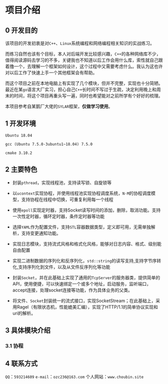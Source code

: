 <!--
 * @file: 
 * @brief: 
 * @author: Choupin
 * @email: 593214609@qq.com
 * @date: Do not edit
 * @LastEditTime: 2020-06-14 21:12:16
 * @LastEditors: Choupin
--> 
# 项目介绍

## 0 开发目的

该项目的开发初衷是对`C++`、`Linux`系统编程和网络编程相关知识的实战练习。

而练习自然也该有个目标，本人对后端开发比较感兴趣，`C++`的各种网络库不少，值得阅读源码去学习的不多，关键我也不知道以后工作会用什么库，索性就自己跟着撸一个，去理解一个框架如何设计，这个过程中又需要考虑什么。我认为这也许对以后工作了快速上手一个其他框架会有帮助。

而这个项目之前在本地电脑上有实现了几个模块，但并不完整，实现也十分简陋。最近在某`go`语言大厂实习，担心自己`C++`长时间不写过于生疏，决定利用晚上和周末的时间，将这个项目再重头写一遍，同时也希望能对之前所学有个好好的梳理。

本项目参考自某鹅厂大佬的`SYLAR`框架，**仅做学习使用**。

## 1 开发环境

`Ubuntu 18.04`

`gcc (Ubuntu 7.5.0-3ubuntu1~18.04) 7.5.0`

`cmake 3.10.2`

## 2 主要特色

- 封装`pthread`，实现线程池，支持读写锁、自旋锁等

- 以`ucontext`实现协程，并使用线程池实现协程调度系统，`N-M`的协程调度模型，支持协程在线程中切换，可重复利用每一个线程

- 使用`epoll`实现定时器，支持Socket读写时间的添加，删除，取消功能。支持一次性定时器，循环定时器，条件定时器等功能

- 选择`YAML`作为配置文件，支持`STL`容器数据类型，定义即可用，无需单独解析，支持变更通知功能。

- 实现日志模块，支持流式风格和格式化风格，能够对日志内容、格式、级别能自由配置

- 实现二进制数据的序列化和反序列化，`std::string`的读写支持,支持字节序转化,支持序列化到文件，以及从文件反序列化等功能

- 封装`Socket`，并在此基础上实现了通用的`TcpServer`的服务器类，提供简单的API，使用便捷，可以快速绑定一个或多个地址，启动服务，监听端口，accept连接，处理socket连接等功能，作为具体业务的父类。

- 将文件、`Socket`封装统一的流式接口，实现SocketStream；在此基础上，采用Ragel（有限状态机，性能媲美汇编），实现了HTTP/1.1的简单协议实现和uri的解析。

## 3 具体模块介绍

### 3.1 协程

## 4 联系方式

`QQ`：`593214609`
`e-mail`：`ozc236@163.com`
个人网站：`www.choubin.site`